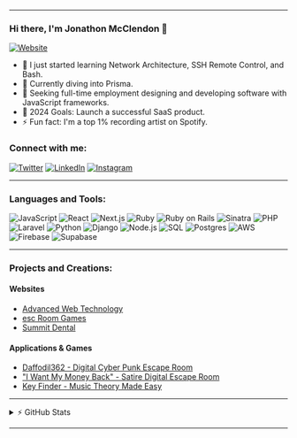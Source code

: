 

---

### Hi there, I'm Jonathon McClendon 👋

[![Website](https://img.shields.io/website?label=JonathonMcclendon.dev&style=for-the-badge&url=https%3A%2F%2Fjonathon-dev.vercel.app)](https://jonathon-dev.vercel.app/)

- 🔭 I just started learning Network Architecture, SSH Remote Control, and Bash.
- 🌱 Currently diving into Prisma.
- 👯 Seeking full-time employment designing and developing software with JavaScript frameworks.
- 🥅 2024 Goals: Launch a successful SaaS product.
- ⚡ Fun fact: I'm a top 1% recording artist on Spotify.

### Connect with me:

[![Twitter](https://img.shields.io/badge/Twitter-1DA1F2?style=for-the-badge&logo=twitter&logoColor=white)][twitter]
[![LinkedIn](https://img.shields.io/badge/LinkedIn-0A66C2?style=for-the-badge&logo=linkedin&logoColor=white)][linkedin]
[![Instagram](https://img.shields.io/badge/Instagram-E4405F?style=for-the-badge&logo=instagram&logoColor=white)][instagram]

---

### Languages and Tools:

![JavaScript](https://img.shields.io/badge/-JavaScript-333?style=for-the-badge&logo=javascript)
![React](https://img.shields.io/badge/-React-333?style=for-the-badge&logo=react)
![Next.js](https://img.shields.io/badge/-Next.js-333?style=for-the-badge&logo=next.js)
![Ruby](https://img.shields.io/badge/-Ruby-333?style=for-the-badge&logo=ruby)
![Ruby on Rails](https://img.shields.io/badge/-Ruby_on_Rails-333?style=for-the-badge&logo=rubyonrails)
![Sinatra](https://img.shields.io/badge/-Sinatra-333?style=for-the-badge&logo=sinatra)
![PHP](https://img.shields.io/badge/-PHP-333?style=for-the-badge&logo=php)
![Laravel](https://img.shields.io/badge/-Laravel-333?style=for-the-badge&logo=laravel)
![Python](https://img.shields.io/badge/-Python-333?style=for-the-badge&logo=python)
![Django](https://img.shields.io/badge/-Django-333?style=for-the-badge&logo=django)
![Node.js](https://img.shields.io/badge/-Node.js-333?style=for-the-badge&logo=node.js)
![SQL](https://img.shields.io/badge/-SQL-333?style=for-the-badge&logo=postgresql)
![Postgres](https://img.shields.io/badge/-Postgres-333?style=for-the-badge&logo=postgresql)
![AWS](https://img.shields.io/badge/-AWS-333?style=for-the-badge&logo=amazonaws)
![Firebase](https://img.shields.io/badge/-Firebase-333?style=for-the-badge&logo=firebase)
![Supabase](https://img.shields.io/badge/-Supabase-333?style=for-the-badge&logo=supabase)

---

### Projects and Creations:

#### Websites

- [Advanced Web Technology](https://www.AdvancedWebTechnology.com)
- [esc Room Games](https://www.escRoomGames.com)
- [Summit Dental](https://www.SummitDentalss.com)

#### Applications & Games

- [Daffodil362 - Digital Cyber Punk Escape Room](https://www.escRoomGames.com/games/daffodil362)
- ["I Want My Money Back" - Satire Digital Escape Room](https://escroomgames.com/Games/I-Want-My-Money-Back)
- [Key Finder - Music Theory Made Easy](https://copperheadsound.com/Tools/Key-Finder)

---

<details>
  <summary>⚡ GitHub Stats</summary>
  <br/>
  <img align="left" src="https://github-readme-stats.vercel.app/api?username=jonathonmcclen&count_private=true&theme=radical" />
</details>

[website]: https://advancedwebtechnology.com
[twitter]: https://twitter.com/jonathonmcclen
[instagram]: https://instagram.com/jonathonmcclen
[linkedin]: https://www.linkedin.com/in/jonathon-scott-0a9617b0/

---
